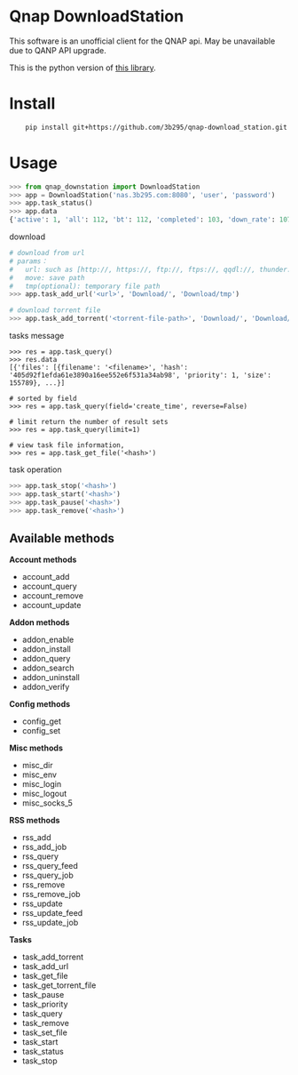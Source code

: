 # Qnap DownloadStation

This software is an unofficial client for the QNAP api. May be unavailable due to QANP API upgrade.

This is the python version of [this library](https://github.com/cyclotron3k/qnap-download_station).

# Install
```bash
    pip install git+https://github.com/3b295/qnap-download_station.git
```

# Usage

```python
>>> from qnap_downstation import DownloadStation
>>> app = DownloadStation('nas.3b295.com:8080', 'user', 'password')
>>> app.task_status()
>>> app.data
{'active': 1, 'all': 112, 'bt': 112, 'completed': 103, 'down_rate': 1075, 'downloading': 8, 'inactive': 111, 'paused': 0, 'seeding': 1, 'stopped': 0, 'up_rate': 0, 'url': 0}
```

download

```python
# download from url
# params：
#   url: such as [http://, https://, ftp://, ftps://, qqdl://, thunder:// flashget://, magnet]
#   move: save path
#   tmp(optional): temporary file path
>>> app.task_add_url('<url>', 'Download/', 'Download/tmp')

# download torrent file
>>> app.task_add_torrent('<torrent-file-path>', 'Download/', 'Download/tmp/')

```

tasks message
```
>>> res = app.task_query()
>>> res.data
[{'files': [{filename': '<filename>', 'hash': '405d92f1efda61e3890a16ee552e6f531a34ab98', 'priority': 1, 'size': 155789}, ...}]

# sorted by field
>>> res = app.task_query(field='create_time', reverse=False)

# limit return the number of result sets
>>> res = app.task_query(limit=1)

# view task file information,
>>> res = app.task_get_file('<hash>')
```

task operation
```python
>>> app.task_stop('<hash>')
>>> app.task_start('<hash>')
>>> app.task_pause('<hash>')
>>> app.task_remove('<hash>')
```



## Available methods

**Account methods**

- account_add
- account_query
- account_remove
- account_update

**Addon methods**

- addon_enable
- addon_install
- addon_query
- addon_search
- addon_uninstall
- addon_verify

**Config methods**

- config_get
- config_set

**Misc methods**

- misc_dir
- misc_env
- misc_login
- misc_logout
- misc_socks_5

**RSS methods**

- rss_add
- rss_add_job
- rss_query
- rss_query_feed
- rss_query_job
- rss_remove
- rss_remove_job
- rss_update
- rss_update_feed
- rss_update_job

**Tasks**

- task_add_torrent
- task_add_url
- task_get_file
- task_get_torrent_file
- task_pause
- task_priority
- task_query
- task_remove
- task_set_file
- task_start
- task_status
- task_stop